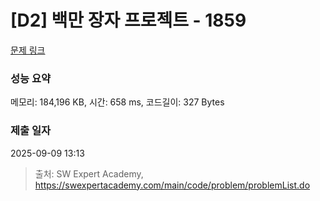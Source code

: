 # [D2] 백만 장자 프로젝트 - 1859 

[문제 링크](https://swexpertacademy.com/main/code/problem/problemDetail.do?contestProbId=AV5LrsUaDxcDFAXc) 

### 성능 요약

메모리: 184,196 KB, 시간: 658 ms, 코드길이: 327 Bytes

### 제출 일자

2025-09-09 13:13



> 출처: SW Expert Academy, https://swexpertacademy.com/main/code/problem/problemList.do